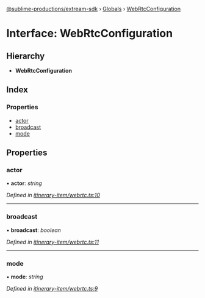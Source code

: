 [@sublime-productions/extream-sdk](../README.md) › [Globals](../globals.md) › [WebRtcConfiguration](webrtcconfiguration.md)

# Interface: WebRtcConfiguration

## Hierarchy

* **WebRtcConfiguration**

## Index

### Properties

* [actor](webrtcconfiguration.md#actor)
* [broadcast](webrtcconfiguration.md#broadcast)
* [mode](webrtcconfiguration.md#mode)

## Properties

###  actor

• **actor**: *string*

*Defined in [itinerary-item/webrtc.ts:10](https://github.com/Extream-SaaS/ex-sdk/blob/849839b/src/itinerary-item/webrtc.ts#L10)*

___

###  broadcast

• **broadcast**: *boolean*

*Defined in [itinerary-item/webrtc.ts:11](https://github.com/Extream-SaaS/ex-sdk/blob/849839b/src/itinerary-item/webrtc.ts#L11)*

___

###  mode

• **mode**: *string*

*Defined in [itinerary-item/webrtc.ts:9](https://github.com/Extream-SaaS/ex-sdk/blob/849839b/src/itinerary-item/webrtc.ts#L9)*
